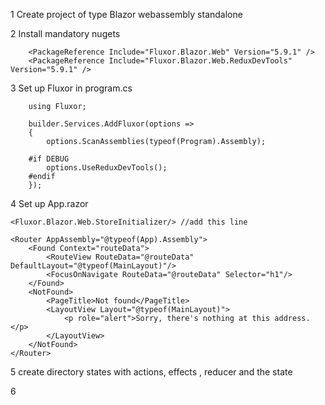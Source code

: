 1 Create project of type Blazor webassembly standalone

2 Install mandatory nugets
```
    <PackageReference Include="Fluxor.Blazor.Web" Version="5.9.1" />
    <PackageReference Include="Fluxor.Blazor.Web.ReduxDevTools" Version="5.9.1" />
```

3 Set up Fluxor in program.cs
```
    using Fluxor;

    builder.Services.AddFluxor(options =>
    {
        options.ScanAssemblies(typeof(Program).Assembly);
    
    #if DEBUG
        options.UseReduxDevTools();
    #endif
    });
```

4 Set up App.razor
```
<Fluxor.Blazor.Web.StoreInitializer/> //add this line

<Router AppAssembly="@typeof(App).Assembly">
    <Found Context="routeData">
        <RouteView RouteData="@routeData" DefaultLayout="@typeof(MainLayout)"/>
        <FocusOnNavigate RouteData="@routeData" Selector="h1"/>
    </Found>
    <NotFound>
        <PageTitle>Not found</PageTitle>
        <LayoutView Layout="@typeof(MainLayout)">
            <p role="alert">Sorry, there's nothing at this address.</p>
        </LayoutView>
    </NotFound>
</Router>
```

5 create directory states with actions, effects , reducer and the state

6